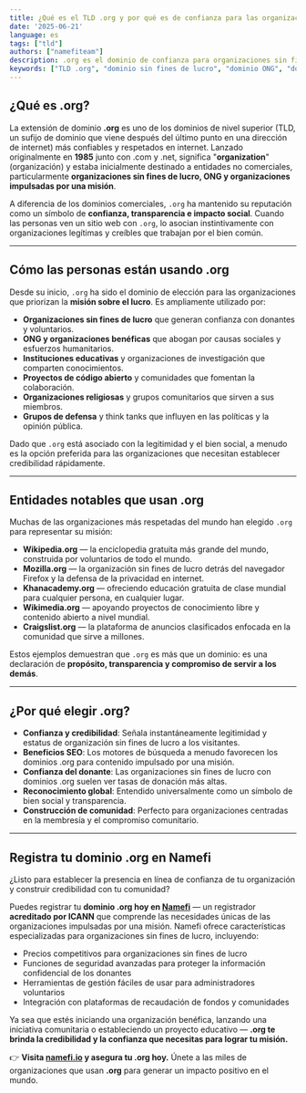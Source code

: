 ```yaml
---
title: ¿Qué es el TLD .org y por qué es de confianza para las organizaciones sin fines de lucro en todo el mundo?
date: '2025-06-21'
language: es
tags: ["tld"]
authors: ["namefiteam"]
description: .org es el dominio de confianza para organizaciones sin fines de lucro, ONG y organizaciones impulsadas por una misión. Descubre por qué es la opción ideal para construir credibilidad y confianza en línea.
keywords: ["TLD .org", "dominio sin fines de lucro", "dominio ONG", "dominio caridad", "organización impulsada por la misión", "dominio comunidad", "dominio confiable", "Namefi"]
---
```



## **¿Qué es .org?**

La extensión de dominio **.org** es uno de los dominios de nivel superior (TLD, un sufijo de dominio que viene después del último punto en una dirección de internet) más confiables y respetados en internet. Lanzado originalmente en **1985** junto con .com y .net, significa "**organization**" (organización) y estaba inicialmente destinado a entidades no comerciales, particularmente **organizaciones sin fines de lucro, ONG y organizaciones impulsadas por una misión**.

A diferencia de los dominios comerciales, `.org` ha mantenido su reputación como un símbolo de **confianza, transparencia e impacto social**. Cuando las personas ven un sitio web con `.org`, lo asocian instintivamente con organizaciones legítimas y creíbles que trabajan por el bien común.

---

## **Cómo las personas están usando .org**

Desde su inicio, `.org` ha sido el dominio de elección para las organizaciones que priorizan la **misión sobre el lucro**. Es ampliamente utilizado por:

*   **Organizaciones sin fines de lucro** que generan confianza con donantes y voluntarios.
*   **ONG y organizaciones benéficas** que abogan por causas sociales y esfuerzos humanitarios.
*   **Instituciones educativas** y organizaciones de investigación que comparten conocimientos.
*   **Proyectos de código abierto** y comunidades que fomentan la colaboración.
*   **Organizaciones religiosas** y grupos comunitarios que sirven a sus miembros.
*   **Grupos de defensa** y think tanks que influyen en las políticas y la opinión pública.

Dado que `.org` está asociado con la legitimidad y el bien social, a menudo es la opción preferida para las organizaciones que necesitan establecer credibilidad rápidamente.

---

## **Entidades notables que usan .org**

Muchas de las organizaciones más respetadas del mundo han elegido `.org` para representar su misión:

*   **Wikipedia.org** — la enciclopedia gratuita más grande del mundo, construida por voluntarios de todo el mundo.
*   **Mozilla.org** — la organización sin fines de lucro detrás del navegador Firefox y la defensa de la privacidad en internet.
*   **Khanacademy.org** — ofreciendo educación gratuita de clase mundial para cualquier persona, en cualquier lugar.
*   **Wikimedia.org** — apoyando proyectos de conocimiento libre y contenido abierto a nivel mundial.
*   **Craigslist.org** — la plataforma de anuncios clasificados enfocada en la comunidad que sirve a millones.

Estos ejemplos demuestran que `.org` es más que un dominio: es una declaración de **propósito, transparencia y compromiso de servir a los demás**.

---

## **¿Por qué elegir .org?**

*   **Confianza y credibilidad**: Señala instantáneamente legitimidad y estatus de organización sin fines de lucro a los visitantes.
*   **Beneficios SEO**: Los motores de búsqueda a menudo favorecen los dominios .org para contenido impulsado por una misión.
*   **Confianza del donante**: Las organizaciones sin fines de lucro con dominios .org suelen ver tasas de donación más altas.
*   **Reconocimiento global**: Entendido universalmente como un símbolo de bien social y transparencia.
*   **Construcción de comunidad**: Perfecto para organizaciones centradas en la membresía y el compromiso comunitario.

---

## **Registra tu dominio .org en Namefi**

¿Listo para establecer la presencia en línea de confianza de tu organización y construir credibilidad con tu comunidad?

Puedes registrar tu **dominio .org hoy en [Namefi](https://namefi.io)** — un registrador **acreditado por ICANN** que comprende las necesidades únicas de las organizaciones impulsadas por una misión. Namefi ofrece características especializadas para organizaciones sin fines de lucro, incluyendo:

*   Precios competitivos para organizaciones sin fines de lucro
*   Funciones de seguridad avanzadas para proteger la información confidencial de los donantes
*   Herramientas de gestión fáciles de usar para administradores voluntarios
*   Integración con plataformas de recaudación de fondos y comunidades

Ya sea que estés iniciando una organización benéfica, lanzando una iniciativa comunitaria o estableciendo un proyecto educativo — **.org te brinda la credibilidad y la confianza que necesitas para lograr tu misión.**

👉 **Visita [namefi.io](https://namefi.io) y asegura tu .org hoy.**
Únete a las miles de organizaciones que usan **.org** para generar un impacto positivo en el mundo.